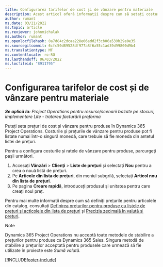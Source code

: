 ```yaml
---
title: Configurarea tarifelor de cost și de vânzare pentru materiale
description: Acest articol oferă informații despre cum să setați costurile și ratele de vânzare pentru materialele utilizate în proiecte.
author: rumant
ms.date: 03/21/2022
ms.topic: article
ms.reviewer: johnmichalak
ms.author: rumant
ms.openlocfilehash: 0a7d84c2dcaa228e06add2f3cb06a530b29e0e35
ms.sourcegitcommit: 6cfc50d89528df977a8f6a55c1ad39d99800d9b4
ms.translationtype: MT
ms.contentlocale: ro-RO
ms.lasthandoff: 06/03/2022
ms.locfileid: "8911795"
---
```

# <a name="set-up-cost-and-sales-rates-for-materials"></a>Configurarea tarifelor de cost și de vânzare pentru materiale

_**Se aplică la:** Project Operations pentru resurse/scenarii bazate pe stocuri, implementare Lite - tratarea facturării proforma_

Puteți seta prețuri de cost și vânzare pentru produse în Dynamics 365 Project Operations. Costurile și prețurile de vânzare pentru produse pot fi listate numai într-o singură monedă, care trebuie să fie moneda din antetul listei de prețuri.

Pentru a configura costurile și ratele de vânzare pentru produse, parcurgeți pașii următori. 

1. Accesați **Vânzări** > **Clienți** > **Liste de prețuri** și selectați **Nou** pentru a crea o nouă listă de prețuri. 
2. Pe **Articole din lista de prețuri**, din meniul subgrilă, selectați **Articol nou din lista de prețuri**. 
3. Pe pagina **Creare rapidă**, introduceți produsul și unitatea pentru care creați noul preț.

Pentru mai multe informații despre cum să definiți prețurile pentru articolele din catalog, consultați [Definirea prețurilor pentru produse cu listele de prețuri și acticolele din lista de prețuri](/dynamics365/sales/create-price-lists-price-list-items-define-pricing-products) și [Precizia zecimală în valută și prețuri](/dynamics365/sales/decimal-precision-currency-pricing).
> [!NOTE]
> Dynamics 365 Project Operations nu acceptă toate metodele de stabilire a prețurilor pentru produse ca Dynamics 365 Sales. Singura metodă de stabilire a prețurilor acceptată pentru produsele care urmează să fie utilizate în proiecte este *Sumă valută*.


[!INCLUDE[footer-include](../includes/footer-banner.md)]
